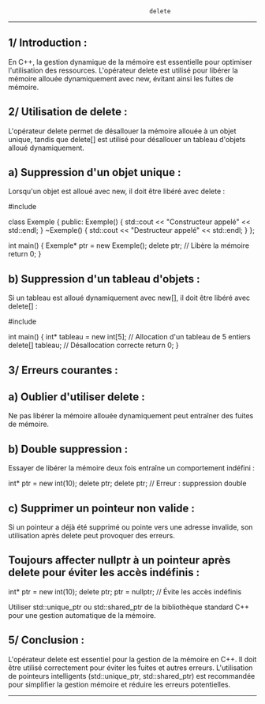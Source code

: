                                             delete
*****************************************************************************************************

1/ Introduction :
-----------------

En C++, la gestion dynamique de la mémoire est essentielle pour optimiser l'utilisation des ressources.
L'opérateur delete est utilisé pour libérer la mémoire allouée dynamiquement avec new, 
évitant ainsi les fuites de mémoire.

2/ Utilisation de delete :
--------------------------

L'opérateur delete permet de désallouer la mémoire allouée à un objet unique, tandis que delete[] est utilisé pour désallouer un tableau d'objets alloué dynamiquement.

a) Suppression d'un objet unique :
----------------------------------

Lorsqu'un objet est alloué avec new, il doit être libéré avec delete :

#include <iostream>

class Exemple {
public:
    Exemple() { std::cout << "Constructeur appelé" << std::endl; }
    ~Exemple() { std::cout << "Destructeur appelé" << std::endl; }
};

int main() {
    Exemple* ptr = new Exemple();
    delete ptr; // Libère la mémoire
    return 0;
}

b) Suppression d'un tableau d'objets :
-------------------------------------

Si un tableau est alloué dynamiquement avec new[], il doit être libéré avec delete[] :

#include <iostream>

int main() {
    int* tableau = new int[5]; // Allocation d'un tableau de 5 entiers
    delete[] tableau; // Désallocation correcte
    return 0;
}

3/ Erreurs courantes :
----------------------

a) Oublier d'utiliser delete :
------------------------------

Ne pas libérer la mémoire allouée dynamiquement peut entraîner des fuites de mémoire.

b) Double suppression :
-----------------------

Essayer de libérer la mémoire deux fois entraîne un comportement indéfini :

int* ptr = new int(10);
delete ptr;
delete ptr; // Erreur : suppression double

c) Supprimer un pointeur non valide :
-------------------------------------

Si un pointeur a déjà été supprimé ou pointe vers une adresse invalide, son utilisation après delete 
peut provoquer des erreurs.

Toujours affecter nullptr à un pointeur après delete pour éviter les accès indéfinis :
--------------------------------------------------------------------------------------

int* ptr = new int(10);
delete ptr;
ptr = nullptr; // Évite les accès indéfinis

Utiliser std::unique_ptr ou std::shared_ptr de la bibliothèque standard C++ pour une gestion automatique de la mémoire.

5/ Conclusion :
---------------

L'opérateur delete est essentiel pour la gestion de la mémoire en C++. Il doit être utilisé correctement
pour éviter les fuites et autres erreurs. L'utilisation de pointeurs intelligents (std::unique_ptr, std::shared_ptr) 
est recommandée pour simplifier la gestion mémoire et réduire les erreurs potentielles.

*********************************************************************************************************
